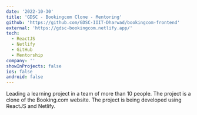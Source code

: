 ```yaml
---
date: '2022-10-30'
title: 'GDSC - Bookingcom Clone - Mentoring'
github: 'https://github.com/GDSC-IIIT-Dharwad/bookingcom-frontend'
external: 'https://gdsc-bookingcom.netlify.app/'
tech:
  - ReactJS
  - Netlify
  - GitHub
  - Mentorship
company: ''
showInProjects: false
ios: false
android: false
---
```


Leading a learning project in a team of more than 10 people. The project is a clone of the Booking.com website. The project is being developed using ReactJS and Netlify.
